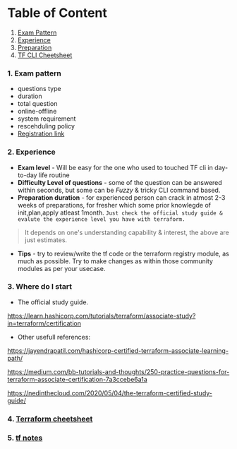 Table of Content
====================
1. [Exam Pattern](#1-exam-patternquestion-type-duration-total-questiononline-offline-rescehduling-system-requirement)
2. [Experience](#2-experience)
3. [Preparation](#3-where-do-i-start)
4. [TF CLI Cheetsheet](https://github.com/thekubebuddy/terraform#terraform-cheetsheets)


### 1. Exam pattern
* questions type
* duration
* total question
* online-offline
* system requirement
* rescehduling policy
* [Registration link](https://www.hashicorp.com/certification/terraform-associate)

### 2. Experience

* **Exam level** - Will be easy for the one who used to touched TF cli in day-to-day life routine
* **Difficulty Level of questions** - some of the question can be answered within seconds, but some can be *Fuzzy* & tricky CLI command based. 
* **Preparation duration** - for experienced person can crack in atmost 2-3 weeks of preparations, for fresher which some prior knowlegde of init,plan,apply atleast 1month. `Just check the official study guide & evalute the experience level you have with terraform.`
> It depends on one's understanding capability & interest, the above are just estimates.
* **Tips** - try to review/write the tf code or the terraform registry module, as much as possible. Try to make changes as within those community modules as per your usecase.

### 3. Where do I start

* The official study guide.

https://learn.hashicorp.com/tutorials/terraform/associate-study?in=terraform/certification

* Other usefull references: 

https://jayendrapatil.com/hashicorp-certified-terraform-associate-learning-path/

https://medium.com/bb-tutorials-and-thoughts/250-practice-questions-for-terraform-associate-certification-7a3ccebe6a1a

https://nedinthecloud.com/2020/05/04/the-terraform-certified-study-guide/



### 4. [Terraform cheetsheet](https://github.com/thekubebuddy/terraform#terraform-cheetsheets)

### 5. [tf notes](./tf-notes.md)
